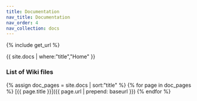 ```yaml
---
title: Documentation
nav_title: Documentation
nav_order: 4
nav_collection: docs
---
```

{% include get_url %}

{{ site.docs | where:"title","Home" }}

### List of Wiki files
{% assign doc_pages = site.docs | sort:"title" %}
{% for page in doc_pages %}
[{{ page.title }}]({{ page.url | prepend: baseurl }})
{% endfor %}
